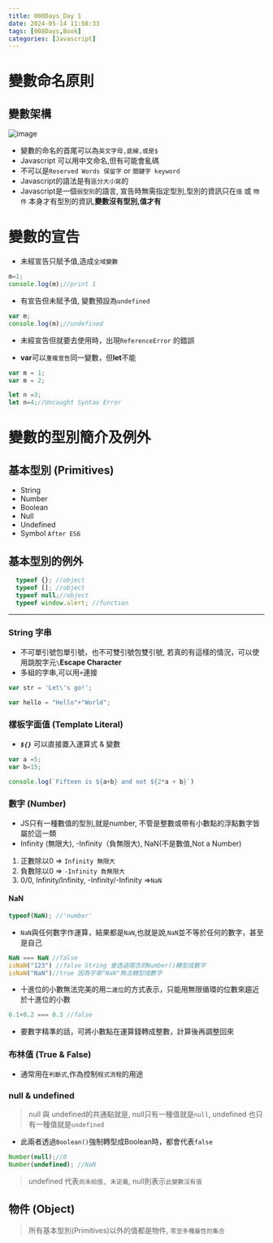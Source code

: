 ```yaml
---
title: 008Days_Day 1
date: 2024-05-14 11:58:33
tags: [008Days,Book]
categories: [Javascript]
---
```


# 變數命名原則
## 變數架構
![image](https://i.imgur.com/ia79Zze.png)

* 變數的命名的首尾可以為`英文字母,底線,或是$`
* Javascript 可以用中文命名,但有可能會亂碼
* 不可以是`Reserved Words 保留字` or `關鍵字 keyword`
* Javascript的語法是有`區分大小寫`的
* Javascript是一個`弱型別`的語言, 宣告時無需指定型別,型別的資訊只在`值` 或 `物件` 本身才有型別的資訊,**變數沒有型別,值才有**

# 變數的宣告
* 未經宣告只賦予值,造成`全域變數`
```js
m=1;
console.log(m);//print 1
```
* 有宣告但未賦予值, 變數預設為`undefined`
```js
var m;
console.log(m);//undefined
```
* 未經宣告但就要去使用時，出現`ReferenceError` 的錯誤

* **var**可以`重複宣告`同一變數，但**let**不能
```js
var m = 1;
var m = 2;

let n =3;
let n=4;//Uncaught Syntax Error
```
# 變數的型別簡介及例外
## 基本型別 (Primitives)

* String
* Number
* Boolean
* Null
* Undefined
* Symbol `After ES6`

## 基本型別的例外
```js
  typeof {}; //object
  typeof []; //object
  typeof null;//object
  typeof window.alert; //function
```
*************************
### String 字串
* 不可單引號包單引號，也不可雙引號包雙引號, 若真的有這樣的情況，可以使用跳脫字元`\`**Escape Character**
* 多組的字串,可以用`+`連接

```js
var str = 'Let\'s go!';

var hello = "Hello"+"World";
```
### 樣板字面值 (Template Literal)
* ***`${}`*** 可以直接置入運算式 & 變數

```js
var a =5;
var b=15;

console.log(`Fifteen is ${a+b} and not ${2*a + b}`)
```
### 數字 (Number)
* JS只有一種數值的型別,就是number, 不管是整數或帶有小數點的浮點數字皆屬於這一類
* Infinity (無限大), -Infinity（負無限大), NaN(不是數值,Not a Number)
1. 正數除以0 => `Infinity 無限大`
2. 負數除以0 => `-Infinity 負無限大`
3. 0/0, Infinity/Infinity, -Infinity/-Infinity =>`NaN`

#### NaN 
```js
typeof(NaN); //'number'
```
* `NaN`與任何數字作運算，結果都是`NaN`,也就是說,`NaN`並不等於任何的數字，甚至是自己
```js
NaN === NaN //false
isNaN("123") //false String 會透過隱含的Number()轉型成數字
isNaN("NaN")//true 因為字串"NaN"無法轉型成數字
```
* 十進位的小數無法完美的用`二進位`的方式表示，只能用無限循環的位數來趨近於十進位的小數
```js
0.1+0.2 === 0.3 //false
```
* 要數字精準的話，可將小數點在運算錢轉成整數，計算後再調整回來

### 布林值 (True & False)
* 通常用在`判斷式`,作為控制`程式流程`的用途

### null & undefined
> null 與 undefined的共通點就是, null只有一種值就是`null`, undefined 也只有一種值就是`undefined`
* 此兩者透過`Boolean()`強制轉型成Boolean時，都會代表`false`
```js
Number(null);//0
Number(undefined); //NaN
```
>undefined 代表`尚未給值, 未定義`, null則表示`此變數沒有值`

## 物件 (Object)
>所有基本型別(Primitives)以外的值都是物件, `零至多種屬性的集合`

